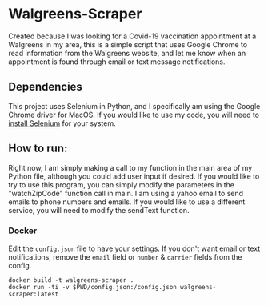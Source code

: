 # Walgreens-Scraper
Created because I was looking for a Covid-19 vaccination appointment at a Walgreens in my area, this is a simple script that uses Google Chrome to read information from the Walgreens website, and let me know when an appointment is found through email or text message notifications.

## Dependencies
This project uses Selenium in Python, and I specifically am using the Google Chrome driver for MacOS. If you would like to use my code, you will need to [install Selenium](https://selenium-python.readthedocs.io/installation.html) for your system.

## How to run:
Right now, I am simply making a call to my function in the main area of my Python file, although you could add user input if desired. If you would like to try to use this program, you can simply modify the parameters in the "watchZipCode" function call in main. I am using a yahoo email to send emails to phone numbers and emails. If you would like to use a different service, you will need to modify the sendText function.

### Docker

Edit the `config.json` file to have your settings. If you don't want email or text notifications, remove the `email` field or `number` & `carrier` fields from the config. 

```
docker build -t walgreens-scraper .
docker run -ti -v $PWD/config.json:/config.json walgreens-scraper:latest
```

